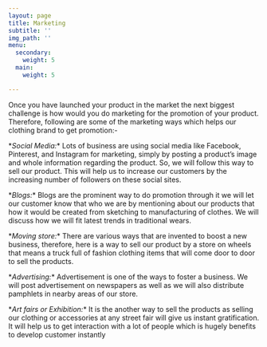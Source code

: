 ```yaml
---
layout: page
title: Marketing
subtitle: ''
img_path: ''
menu:
  secondary:
    weight: 5
  main:
    weight: 5

---
```

Once you have launched your product in the market the next biggest challenge is how would you do marketing for the promotion of your product. Therefore, following are some of the marketing ways which helps our clothing brand to get promotion:-

\**Social Media:** Lots of business are using social media like Facebook, Pinterest, and Instagram for marketing, simply by posting a product’s image and whole information regarding the product. So, we will follow this way to sell our product. This will help us to increase our customers by the increasing number of followers on these social sites.

\**Blogs:** Blogs are the prominent way to do promotion through it we will let our customer know that who we are by mentioning about our products that how it would be created from sketching to manufacturing of clothes. We will discuss how we will fit latest trends in traditional wears.

\**Moving store:** There are various ways that are invented to boost a new business, therefore, here is a way to sell our product by a store on wheels that means a truck full of fashion clothing items that will come door to door to sell the products.

\**Advertising:** Advertisement is one of the ways to foster a business. We will post advertisement on newspapers as well as we will also distribute pamphlets in nearby areas of our store.

\**Art fairs or Exhibition:** It is the another way to sell the products as selling our clothing or accessories at any street fair will give us instant gratification. It will help us to get interaction with a lot of people which is hugely benefits to develop customer instantly